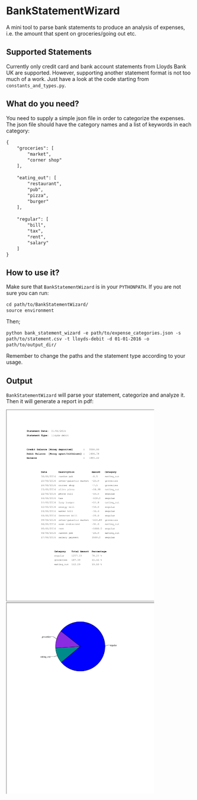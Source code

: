 # BankStatementWizard
A mini tool to parse bank statements to produce an analysis of expenses, i.e. the amount that spent on groceries/going out etc.

## Supported Statements
Currently only credit card and bank account statements from Lloyds Bank UK are supported. However, supporting another statement format is not too much of a work. Just have a look at the code starting from `constants_and_types.py`.

## What do you need?
You need to supply a simple json file in order to categorize the expenses. The json file should have the category names and a list of keywords in each category:

```
{
    "groceries": [
        "market",
        "corner shop"
    ],
    
    "eating_out": [
        "restaurant",
        "pub",
        "pizza",
        "burger"
    ],

    "regular": [
        "bill",
        "tax",
        "rent",
        "salary"
    ]
}
```

## How to use it?
Make sure that `BankStatementWizard` is in your `PYTHONPATH`. If you are not sure you can run:

```
cd path/to/BankStatementWizard/
source environment
```

Then;

```
python bank_statement_wizard -e path/to/expense_categories.json -s path/to/statement.csv -t lloyds-debit -d 01-01-2016 -o path/to/output_dir/
```

Remember to change the paths and the statement type according to your usage.

## Output
`BankStatementWizard` will parse your statement, categorize and analyze it. Then it will generate a report in pdf:

<img src="https://github.com/emreay-/BankStatementWizard/blob/master/data/sample_debit_report_p1.png" alt="drawing" width="400px"/> <img src="https://github.com/emreay-/BankStatementWizard/blob/master/data/sample_debit_report_p2.png" alt="drawing" width="400px"/>
